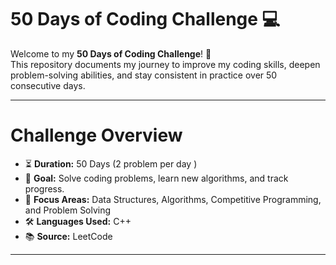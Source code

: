 # 50 Days of Coding Challenge 💻

Welcome to my **50 Days of Coding Challenge**! 🚀  
This repository documents my journey to improve my coding skills, deepen problem-solving abilities, and stay consistent in practice over 50 consecutive days.

--- 

# Challenge Overview

- ⏳ **Duration:** 50 Days (2 problem per day ) 
- 🧩 **Goal:** Solve coding problems, learn new algorithms, and track progress. 
- 🧠 **Focus Areas:** Data Structures, Algorithms, Competitive Programming, and Problem Solving
- 🛠️ **Languages Used:** C++
- 📚 **Source:** LeetCode
---
 
